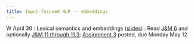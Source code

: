 ```yaml
---
title: Input-focused NLP -- embeddings
---
```


W April 30
: Lexical semantics and embeddings ([slides](https://docs.google.com/presentation/d/1gi4DcW0aMbtMt8-wA4-0ZGugygnaTRwG5HLGjbrddK8/edit?usp=sharing))
  : Read  [J&M 6](https://web.stanford.edu/~jurafsky/slp3/6.pdf) and optionally [J&M 11 through 11.3](https://web.stanford.edu/~jurafsky/slp3/11.pdf); [Assignment 3](../assets/docs/A3.pdf) posted, due Monday May 12

